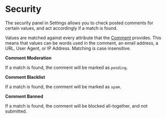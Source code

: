 # Security

The security panel in Settings allows you to check posted comments for certain values, and act accordingly if a match is found.

Values are matched against every attribute that the [Comment](docs:developers/comment) provides. This means that values can be words used in the comment, an email address, a URL, User Agent, or IP Address. Matching is case insensitive.

**Comment Moderation**

If a match is found, the comment will be marked as `pending`.

**Comment Blacklist**

If a match is found, the comment will be marked as `spam`.

**Comment Banned**

If a match is found, the comment will be blocked all-together, and not submitted.